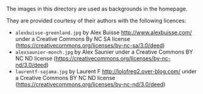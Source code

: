 The images in this directory are used as backgrounds in the homepage.

They are provided courtesy of their authors with the following licences:
* `alexbuisse-greenland.jpg` by Alex Buisse http://www.alexbuisse.com/ under a Creative Commons By NC SA license (https://creativecommons.org/licenses/by-nc-sa/3.0/deed)
* `alexsaunier-monch.jpg` by Alex Saunier under a Creative Commons BY NC ND license (https://creativecommons.org/licenses/by-nc-nd/3.0/deed)
* `laurentf-sajama.jpg` by Laurent F http://lolofreg2.over-blog.com/ under a Creative Commons BY NC ND license (https://creativecommons.org/licenses/by-nc-nd/3.0/deed)
